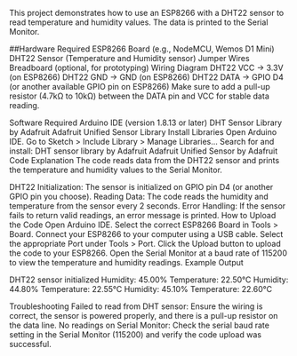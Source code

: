 This project demonstrates how to use an ESP8266 with a DHT22 sensor to read temperature and humidity values. The data is printed to the Serial Monitor.

##Hardware Required
ESP8266 Board (e.g., NodeMCU, Wemos D1 Mini)
DHT22 Sensor (Temperature and Humidity sensor)
Jumper Wires
Breadboard (optional, for prototyping)
Wiring Diagram
DHT22 VCC → 3.3V (on ESP8266)
DHT22 GND → GND (on ESP8266)
DHT22 DATA → GPIO D4 (or another available GPIO pin on ESP8266)
Make sure to add a pull-up resistor (4.7kΩ to 10kΩ) between the DATA pin and VCC for stable data reading.

Software Required
Arduino IDE (version 1.8.13 or later)
DHT Sensor Library by Adafruit
Adafruit Unified Sensor Library
Install Libraries
Open Arduino IDE.
Go to Sketch > Include Library > Manage Libraries...
Search for and install:
DHT sensor library by Adafruit
Adafruit Unified Sensor by Adafruit
Code Explanation
The code reads data from the DHT22 sensor and prints the temperature and humidity values to the Serial Monitor.

DHT22 Initialization: The sensor is initialized on GPIO pin D4 (or another GPIO pin you choose).
Reading Data: The code reads the humidity and temperature from the sensor every 2 seconds.
Error Handling: If the sensor fails to return valid readings, an error message is printed.
How to Upload the Code
Open Arduino IDE.
Select the correct ESP8266 Board in Tools > Board.
Connect your ESP8266 to your computer using a USB cable.
Select the appropriate Port under Tools > Port.
Click the Upload button to upload the code to your ESP8266.
Open the Serial Monitor at a baud rate of 115200 to view the temperature and humidity readings.
Example Output

DHT22 sensor initialized
Humidity: 45.00%    Temperature: 22.50°C
Humidity: 44.80%    Temperature: 22.55°C
Humidity: 45.10%    Temperature: 22.60°C

Troubleshooting
Failed to read from DHT sensor: Ensure the wiring is correct, the sensor is powered properly, and there is a pull-up resistor on the data line.
No readings on Serial Monitor: Check the serial baud rate setting in the Serial Monitor (115200) and verify the code upload was successful.
